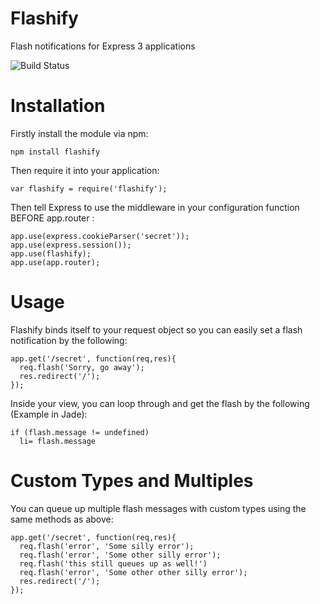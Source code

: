 
Flashify
========

Flash notifications for Express 3 applications

![Build Status](https://travis-ci.org/Rafe/flashify.png)

Installation
============

Firstly install the module via npm:

    npm install flashify
    

Then require it into your application:

    var flashify = require('flashify');

Then tell Express to use the middleware in your configuration function BEFORE app.router :

    app.use(express.cookieParser('secret'));
    app.use(express.session());
    app.use(flashify);
    app.use(app.router);

Usage
=====

Flashify binds itself to your request object so you can easily
set a flash notification by the following:

    app.get('/secret', function(req,res){
      req.flash('Sorry, go away');
      res.redirect('/');
    });

Inside your view, you can loop through and get the flash by the following 
(Example in Jade):

    if (flash.message != undefined)
      li= flash.message

Custom Types and Multiples
==========================

You can queue up multiple flash messages with custom types using the same methods as above:

    app.get('/secret', function(req,res){
      req.flash('error', 'Some silly error');
      req.flash('error', 'Some other silly error');
      req.flash('this still queues up as well!')
      req.flash('error', 'Some other other silly error');
      res.redirect('/');
    });
